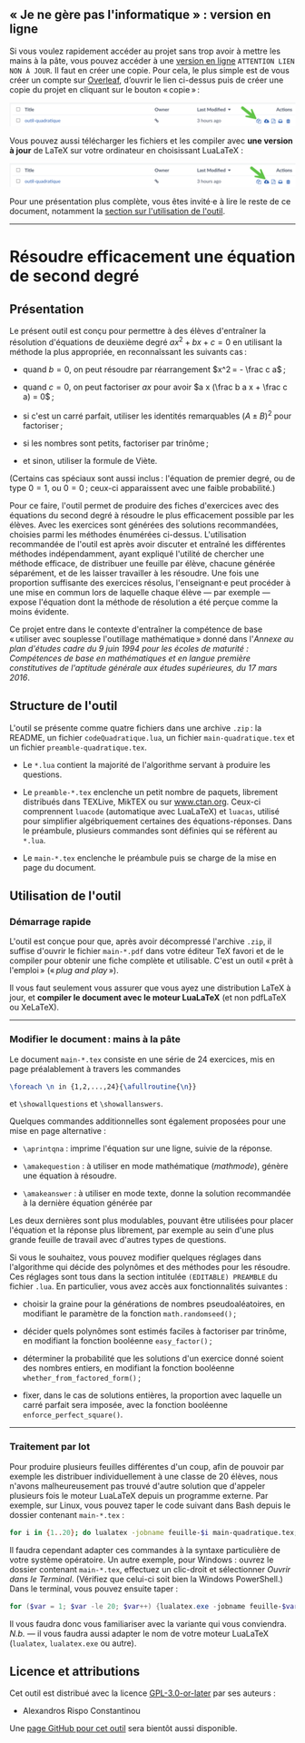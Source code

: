 ##  « Je ne gère pas l'informatique » : version en ligne

Si vous voulez rapidement accéder au projet sans trop avoir à mettre les mains à la pâte, vous pouvez accéder à une [version en ligne](https://www.overleaf.com/project/65d47b18fce7d2bf0e2338eb) `ATTENTION LIEN NON À JOUR`. Il faut en créer une copie. Pour cela, le plus simple est de vous créer un compte sur [Overleaf](https://www.overleaf.com/), d’ouvrir le lien ci-dessus puis de créer une copie du projet en cliquant sur le bouton « copie » :

![Bouton « copie » dans Overleaf, mis en évidence avec une grande flèche verte.](../images/copier-d-overleaf-oq.png)

Vous pouvez aussi télécharger les fichiers et les compiler avec **une version à jour** de LaTeX sur votre ordinateur en choisissant LuaLaTeX :

![Bouton « téléchargement » dans Overleaf, mis en évidence avec une grande flèche verte.](../images/telecharger-d-overleaf-oq.png)

Pour une présentation plus complète, vous êtes invité·e à lire le reste de ce document, notamment la [section sur l'utilisation de l'outil](#utilisation-de-loutil).

***

# Résoudre efficacement une équation de second degré

## Présentation 

Le présent outil est conçu pour permettre à des élèves d'entraîner la résolution d'équations de deuxième degré $a x^2 + b x + c = 0$ en utilisant la méthode la plus appropriée, en reconnaîssant les suivants cas :

- quand $b = 0$, on peut résoudre par réarrangement $x^2 = - \frac c a$ ;

- quand $c = 0$, on peut factoriser $ax$ pour avoir $a x (\frac b a x + \frac c a) = 0$ ;

- si c'est un carré parfait, utiliser les identités remarquables $(A \pm B)^2$ pour factoriser ;

- si les nombres sont petits, factoriser par trinôme ;

- et sinon, utiliser la formule de Viète.

(Certains cas spéciaux sont aussi inclus : l'équation de premier degré, ou de type $0 = 1$, ou $0 = 0$ ; ceux-ci apparaissent avec une faible probabilité.)

Pour ce faire, l'outil permet de produire des fiches d'exercices avec des équations du second degré à résoudre le plus efficacement possible par les élèves.  Avec les exercices sont générées des solutions recommandées, choisies parmi les méthodes énumérées ci-dessus.  L'utilisation recommandée de l'outil est après avoir discuter et entraîné les différentes méthodes indépendamment, ayant expliqué l'utilité de chercher une méthode efficace, de distribuer une feuille par élève, chacune générée séparément, et de les laisser travailler à les résoudre.  Une fois une proportion suffisante des exercices résolus, l'enseignant·e peut procéder à une mise en commun lors de laquelle chaque élève — par exemple — expose l'équation dont la méthode de résolution a été perçue comme la moins évidente.

Ce projet entre dans le contexte d'entraîner la compétence de base « utiliser avec souplesse l'outillage mathématique » donné dans l'*Annexe au plan d'études cadre du 9 juin 1994 pour les écoles de maturité : Compétences de base en mathématiques et en langue première constitutives de l'aptitude générale aux études supérieures, du 17 mars 2016*. 


## Structure de l'outil

L'outil se présente comme quatre fichiers dans une archive `.zip` : la README, un fichier `codeQuadratique.lua`, un fichier `main-quadratique.tex` et un fichier `preamble-quadratique.tex`.  

- Le `*.lua` contient la majorité de l'algorithme servant à produire les questions.

- Le `preamble-*.tex` enclenche un petit nombre de paquets, librement distribués dans TEXLive, MikTEX ou sur www.ctan.org.  Ceux-ci comprennent `luacode` (automatique avec LuaLaTeX) et `luacas`, utilisé pour simplifier algébriquement certaines des équations-réponses. Dans le préambule, plusieurs commandes sont définies qui se réfèrent au `*.lua`.

- Le `main-*.tex` enclenche le préambule puis se charge de la mise en page du document.


## Utilisation de l'outil

### Démarrage rapide

L'outil est conçue pour que, après avoir décompressé l'archive `.zip`, il suffise d'ouvrir le fichier `main-*.pdf` dans votre éditeur TeX favori et de le compiler pour obtenir une fiche complète et utilisable.  C'est un outil « prêt à l'emploi » (« *plug and play* »). 

Il vous faut seulement vous assurer que vous ayez une distribution LaTeX à jour, et **compiler le document avec le moteur LuaLaTeX** (et non pdfLaTeX ou XeLaTeX). 

***

### Modifier le document : mains à la pâte

Le document `main-*.tex` consiste en une série de 24 exercices, mis en page préalablement à travers les commandes
```tex
\foreach \n in {1,2,...,24}{\afullroutine{\n}}
```
et `\showallquestions` et `\showallanswers`.

Quelques commandes additionnelles sont également proposées pour une mise en page alternative :

- `\aprintqna` : imprime l'équation sur une ligne, suivie de la réponse.

- `\amakequestion` : à utiliser en mode mathématique (*mathmode*), génère une équation à résoudre.

- `\amakeanswer` : à utiliser en mode texte, donne la solution recommandée à la dernière équation générée par 

Les deux dernières sont plus modulables, pouvant être utilisées pour placer l'équation et la réponse plus librement, par exemple au sein d'une plus grande feuille de travail avec d'autres types de questions.

Si vous le souhaitez, vous pouvez modifier quelques réglages dans l'algorithme qui décide des polynômes et des méthodes pour les résoudre.  Ces réglages sont tous dans la section intitulée `(EDITABLE) PREAMBLE` du fichier `.lua`. En particulier, vous avez accès aux fonctionnalités suivantes :

- choisir la graine pour la générations de nombres pseudoaléatoires, en modifiant le paramètre de la fonction `math.randomseed()` ;

- décider quels polynômes sont estimés faciles à factoriser par trinôme, en modifiant la fonction booléenne `easy_factor()` ;

- déterminer la probabilité que les solutions d'un exercice donné soient des nombres entiers, en modifiant la fonction booléenne `whether_from_factored_form()` ;

- fixer, dans le cas de solutions entières, la proportion avec laquelle un carré parfait sera imposée, avec la fonction booléenne `enforce_perfect_square()`.

***

### Traitement par lot

Pour produire plusieurs feuilles différentes d'un coup, afin de pouvoir par exemple les distribuer individuellement à une classe de 20 élèves, nous n'avons malheureusement pas trouvé d'autre solution que d'appeler plusieurs fois le moteur LuaLaTeX depuis un programme externe. Par exemple, sur Linux, vous pouvez taper le code suivant dans Bash depuis le dossier contenant `main-*.tex` :

```bash
for i in {1..20}; do lualatex -jobname feuille-$i main-quadratique.tex; done
```
Il faudra cependant adapter ces commandes à la syntaxe particulière de votre système opératoire. Un autre exemple, pour Windows : ouvrez le dossier contenant `main-*.tex`, effectuez un clic-droit et sélectionner *Ouvrir dans le Terminal*. (Vérifiez que celui-ci soit bien la Windows PowerShell.) Dans le terminal, vous pouvez ensuite taper :
```powershell
for ($var = 1; $var -le 20; $var++) {lualatex.exe -jobname feuille-$var main-quadratique.tex}
```
Il vous faudra donc vous familiariser avec la variante qui vous conviendra. *N.b.* — il vous faudra aussi adapter le nom de votre moteur LuaLaTeX (`lualatex`, `lualatex.exe` ou autre).

## Licence et attributions 

Cet outil est distribué avec la licence [GPL-3.0-or-later](https://www.gnu.org/licenses/gpl-3.0.html) par ses auteurs :

- Alexandros Rispo Constantinou

Une [page GitHub pour cet outil](https://github.com/tytyvillus/laboratoire-didactique) sera bientôt aussi disponible.
